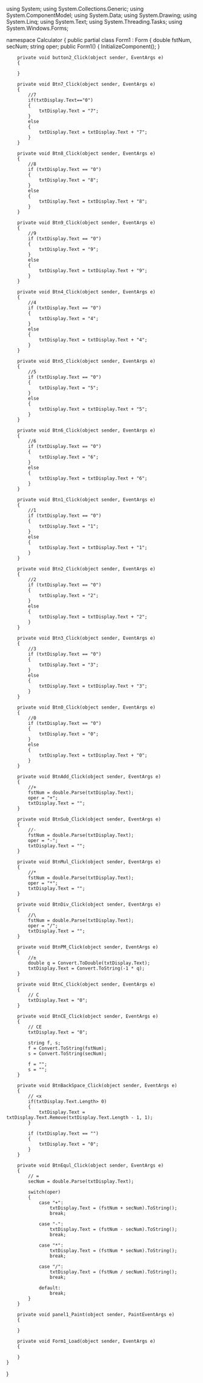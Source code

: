 using System;
using System.Collections.Generic;
using System.ComponentModel;
using System.Data;
using System.Drawing;
using System.Linq;
using System.Text;
using System.Threading.Tasks;
using System.Windows.Forms;

namespace Calculator
{
    public partial class Form1 : Form
    {
        double fstNum, secNum;
        string oper;
        public Form1()
        {
            InitializeComponent();
        }

        private void button2_Click(object sender, EventArgs e)
        {

        }

        private void Btn7_Click(object sender, EventArgs e)
        {
            //7
            if(txtDisplay.Text=="0")
            {
                txtDisplay.Text = "7";
            }
            else
            {
                txtDisplay.Text = txtDisplay.Text + "7";
            }
        }

        private void Btn8_Click(object sender, EventArgs e)
        {
            //8
            if (txtDisplay.Text == "0")
            {
                txtDisplay.Text = "8";
            }
            else
            {
                txtDisplay.Text = txtDisplay.Text + "8";
            }
        }

        private void Btn9_Click(object sender, EventArgs e)
        {
            //9
            if (txtDisplay.Text == "0")
            {
                txtDisplay.Text = "9";
            }
            else
            {
                txtDisplay.Text = txtDisplay.Text + "9";
            }
        }

        private void Btn4_Click(object sender, EventArgs e)
        {
            //4
            if (txtDisplay.Text == "0")
            {
                txtDisplay.Text = "4";
            }
            else
            {
                txtDisplay.Text = txtDisplay.Text + "4";
            }
        }

        private void Btn5_Click(object sender, EventArgs e)
        {
            //5
            if (txtDisplay.Text == "0")
            {
                txtDisplay.Text = "5";
            }
            else
            {
                txtDisplay.Text = txtDisplay.Text + "5";
            }
        }

        private void Btn6_Click(object sender, EventArgs e)
        {
            //6
            if (txtDisplay.Text == "0")
            {
                txtDisplay.Text = "6";
            }
            else
            {
                txtDisplay.Text = txtDisplay.Text + "6";
            }
        }

        private void Btn1_Click(object sender, EventArgs e)
        {
            //1
            if (txtDisplay.Text == "0")
            {
                txtDisplay.Text = "1";
            }
            else
            {
                txtDisplay.Text = txtDisplay.Text + "1";
            }
        }

        private void Btn2_Click(object sender, EventArgs e)
        {
            //2
            if (txtDisplay.Text == "0")
            {
                txtDisplay.Text = "2";
            }
            else
            {
                txtDisplay.Text = txtDisplay.Text + "2";
            }
        }

        private void Btn3_Click(object sender, EventArgs e)
        {
            //3
            if (txtDisplay.Text == "0")
            {
                txtDisplay.Text = "3";
            }
            else
            {
                txtDisplay.Text = txtDisplay.Text + "3";
            }
        }

        private void Btn0_Click(object sender, EventArgs e)
        {
            //0
            if (txtDisplay.Text == "0")
            {
                txtDisplay.Text = "0";
            }
            else
            {
                txtDisplay.Text = txtDisplay.Text + "0";
            }
        }

        private void BtnAdd_Click(object sender, EventArgs e)
        {
            //+
            fstNum = double.Parse(txtDisplay.Text);
            oper = "+";
            txtDisplay.Text = "";
        }

        private void BtnSub_Click(object sender, EventArgs e)
        {
            //-
            fstNum = double.Parse(txtDisplay.Text);
            oper = "-";
            txtDisplay.Text = "";
        }

        private void BtnMul_Click(object sender, EventArgs e)
        {
            //*
            fstNum = double.Parse(txtDisplay.Text);
            oper = "*";
            txtDisplay.Text = "";
        }

        private void BtnDiv_Click(object sender, EventArgs e)
        {
            //\
            fstNum = double.Parse(txtDisplay.Text);
            oper = "/";
            txtDisplay.Text = "";
        }

        private void BtnPM_Click(object sender, EventArgs e)
        {
            //± 
            double q = Convert.ToDouble(txtDisplay.Text);
            txtDisplay.Text = Convert.ToString(-1 * q);
        }

        private void BtnC_Click(object sender, EventArgs e)
        {
            // C
            txtDisplay.Text = "0";
        }

        private void BtnCE_Click(object sender, EventArgs e)
        {
            // CE
            txtDisplay.Text = "0";

            string f, s;
            f = Convert.ToString(fstNum);
            s = Convert.ToString(secNum);

            f = "";
            s = "";
        }

        private void BtnBackSpace_Click(object sender, EventArgs e)
        {
            // <x
            if(txtDisplay.Text.Length> 0)
            {
                txtDisplay.Text = txtDisplay.Text.Remove(txtDisplay.Text.Length - 1, 1);
            }

            if (txtDisplay.Text == "")
            {
                txtDisplay.Text = "0";
            }
        }

        private void BtnEqul_Click(object sender, EventArgs e)
        {
            // =
            secNum = double.Parse(txtDisplay.Text);

            switch(oper)
            {
                case "+":
                    txtDisplay.Text = (fstNum + secNum).ToString();
                    break;

                case "-":
                    txtDisplay.Text = (fstNum - secNum).ToString();
                    break;

                case "*":
                    txtDisplay.Text = (fstNum * secNum).ToString();
                    break;

                case "/":
                    txtDisplay.Text = (fstNum / secNum).ToString();
                    break;

                default:
                    break;
            }
        }

        private void panel1_Paint(object sender, PaintEventArgs e)
        {

        }

        private void Form1_Load(object sender, EventArgs e)
        {

        }
    }
}
